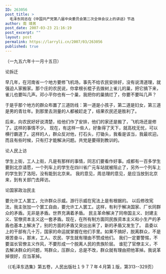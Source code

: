 ```yaml
---
ID: 263056
post_title: >
  毛泽东同志在《中国共产党第八届中央委员会第二次全体会议上的讲话》节选
author: 南 靖男
post_date: 2007-03-23 21:16:19
post_excerpt: ""
layout: post
permalink: https://larryli.cn/2007/03/263056
published: true
---
```

 （一九五六年十一月十五日）

论拆迁

早几年，在河南省一个地方要修飞机场，事先不给农民安排好，没有说清道理，就强迫人家搬家。那个庄的农民说，你拿根长棍子去拨树上雀儿的巢，把它搞下来，雀儿也要叫几声。邓小平你也有一个巢，我把你的巢搞烂了，你要不要叫几声？
<!--more-->于是乎那个地方的群众布置了三道防线：第一道是小孩子，第二道是妇女，第三道是男的青壮年。到那里去测量的人都被赶走了，结果农民还是胜利了。
后来，向农民好好说清楚，给他们作了安排，他们的家还是搬了，飞机场还是修了。这样的事情不少。
现在，有这样一些人，好象得了天下，就高枕无忧，可以横行霸道了。这样的人，群众反对他，打石头，打锄头，我看是该当，我最欢迎。而且有些时候，只有打才能解决问题。共党是要得到教训的。

论人民上访

学生上街，工人上街，凡是有那样的事情，同志们要看作好事。成都有一百多学生要到北京请愿，一个列车上的学生在四川省广元车站就被阻止了，另外一个列车上的学生到了洛阳，没有能到北京来。
我的意见，周总理的意见，是应当放到北京来，到有关部门去拜访。

论国家政治民主

要允许工人罢工，允许群众示威。游行示威在宪法上是有根据的。
以后修改宪法，我主张加一个罢工自由，要允许工人罢工。这样，有利于解决国家、厂长同群众的矛盾。无非是矛盾。世界充满着矛盾。
民主革命解决了同帝国主义、封建主义、官僚资本主义这一套矛盾。现在，在所有制方面同民族资本主义和小生产的矛盾也基本上解决了，别的方面的矛盾又突出出来了，新的矛盾又发生了。
县委以上的干部有几十万，国家的命运就掌握在他们手里。如果不搞好，脱离群众，不是艰苦奋斗，那末，工人、农民、学生就有理由不赞成他们。
我们一定要警惕，不要滋长官僚主义作风，不要形成一个脱离人民的贵族阶层。
谁犯了官僚主义，不去解决群众的问题，骂群众，压群众，总是不改，群众就有理由把他革掉。我说革掉很好，应当革掉。

（《毛泽东选集》第五卷，人民出版社１９７７年４月第１版，第313--329页）
